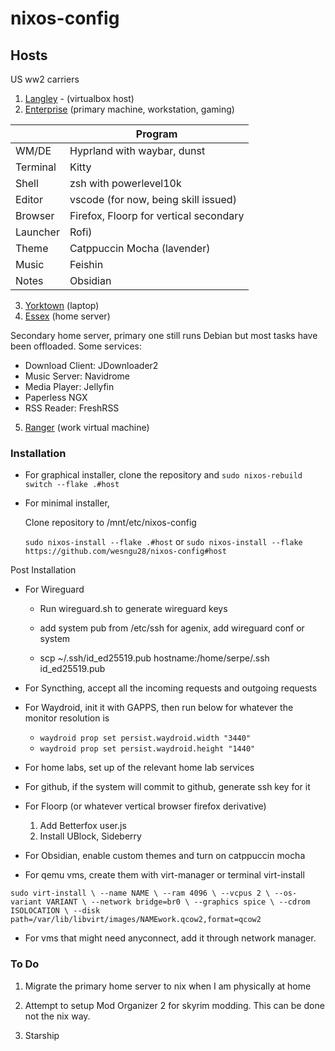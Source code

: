 # nixos-config

## Hosts

US ww2 carriers

1. [Langley](https://en.wikipedia.org/wiki/USS_Langley_(CV-1)) - (virtualbox host)
2. [Enterprise](https://en.wikipedia.org/wiki/USS_Enterprise_(CV-6)) (primary machine, workstation, gaming)

|                | Program    |
|----------------|------------|
| WM/DE          | Hyprland with waybar, dunst  |
| Terminal       | Kitty        |
| Shell          | zsh with powerlevel10k |
| Editor         | vscode (for now, being skill issued)     |
| Browser        | Firefox, Floorp for vertical secondary|
| Launcher       | Rofi)          |
| Theme          | Catppuccin Mocha (lavender) |
| Music          | Feishin      |
| Notes          | Obsidian      |

3. [Yorktown](https://en.wikipedia.org/wiki/USS_Yorktown_(CV-5)) (laptop)
4. [Essex](https://en.wikipedia.org/wiki/USS_Essex_(CV-9)) (home server)

Secondary home server, primary one still runs Debian but most tasks have been offloaded. Some services:

- Download Client: JDownloader2
- Music Server: Navidrome
- Media Player: Jellyfin
- Paperless NGX
- RSS Reader: FreshRSS

5. [Ranger](https://en.wikipedia.org/wiki/USS_Ranger_(CV-4)) (work virtual machine)

### Installation

- For graphical installer, clone the repository and `sudo nixos-rebuild switch --flake .#host`

- For minimal installer,

    Clone repository to /mnt/etc/nixos-config

    `sudo nixos-install --flake .#host` or `sudo nixos-install --flake  https://github.com/wesngu28/nixos-config#host`

Post Installation

- For Wireguard

    - Run wireguard.sh to generate wireguard keys

    - add system pub from /etc/ssh for agenix, add wireguard conf or system

    - scp ~/.ssh/id_ed25519.pub hostname:/home/serpe/.ssh
id_ed25519.pub

- For Syncthing, accept all the incoming requests and outgoing requests

- For Waydroid, init it with GAPPS, then run below for whatever the monitor resolution is
    - `waydroid prop set persist.waydroid.width "3440"`
    - `waydroid prop set persist.waydroid.height "1440"`

- For home labs, set up of the relevant home lab services

- For github, if the system will commit to github, generate ssh key for it

- For Floorp (or whatever vertical browser firefox derivative)
    1. Add Betterfox user.js
    2. Install UBlock, Sideberry

- For Obsidian, enable custom themes and turn on catppuccin mocha

- For qemu vms, create them with virt-manager or terminal  virt-install

`sudo virt-install \
  --name NAME \
  --ram 4096 \
  --vcpus 2 \
  --os-variant VARIANT \
  --network bridge=br0 \
  --graphics spice \
  --cdrom ISOLOCATION \
  --disk path=/var/lib/libvirt/images/NAMEwork.qcow2,format=qcow2
`

- For vms that might need anyconnect, add it through network manager.

### To Do

1. Migrate the primary home server to nix when I am physically at home

2. Attempt to setup Mod Organizer 2 for skyrim modding. This can be done not the nix way.

3. Starship